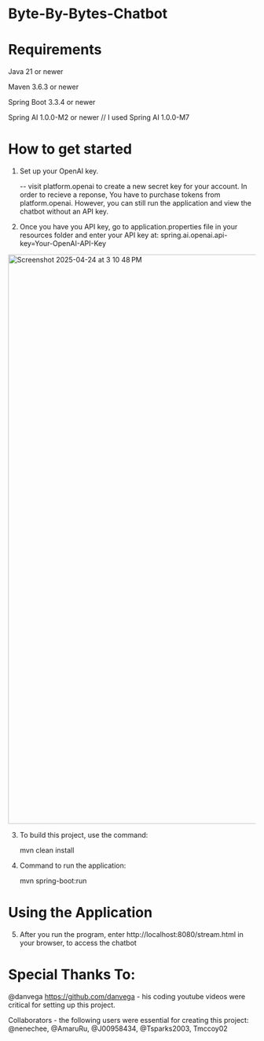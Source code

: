 # Byte-By-Bytes-Chatbot

# Requirements

Java 21 or newer

Maven 3.6.3 or newer

Spring Boot 3.3.4 or newer

Spring AI 1.0.0-M2 or newer       // I used Spring AI 1.0.0-M7


# How to get started

1. Set up your OpenAI key.

   -- visit platform.openai to create a new secret key for your account. In order to recieve a reponse, You have to purchase tokens from platform.openai. However, you can still run the application and view the chatbot without an API key.

2. Once you have you API key, go to application.properties file in your resources folder and enter your API key at: spring.ai.openai.api-key=Your-OpenAI-API-Key

<img width="1156" alt="Screenshot 2025-04-24 at 3 10 48 PM" src="https://github.com/user-attachments/assets/c7c51cef-5b45-4082-84fa-98f26d7e5199" />


3. To build this project, use the command:
  
   mvn clean install      


4. Command to run the application:
  
   mvn spring-boot:run
   
# Using the Application

5. After you run the program, enter http://localhost:8080/stream.html in your browser, to access the chatbot

# Special Thanks To:


  @danvega https://github.com/danvega - his coding youtube videos were critical for setting up this project.
  
  Collaborators - the following users were essential for creating this project: @nenechee, @AmaruRu, @J00958434, @Tsparks2003, Tmccoy02
